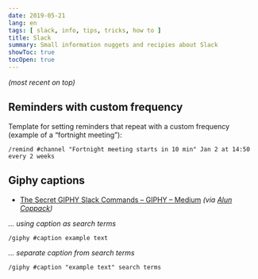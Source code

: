 ```yaml
---
date: 2019-05-21
lang: en
tags: [ slack, info, tips, tricks, how to ]
title: Slack
summary: Small information nuggets and recipies about Slack
showToc: true
tocOpen: true
---
```


*(most recent on top)*

## Reminders with custom frequency

Template for setting reminders that repeat with a custom frequency (example of a “fortnight meeting”):

```text
/remind #channel "Fortnight meeting starts in 10 min" Jan 2 at 14:50 every 2 weeks
```

## Giphy captions

* [The Secret GIPHY Slack Commands – GIPHY – Medium](https://medium.com/@giphy/the-secret-giphy-slack-commands-9cb4693ca6bf) *(via [Alun Coppack](https://equalexperts.slack.com/archives/C02QA1EC2/p1552584831088900))*

*… using caption as search terms*

```text
/giphy #caption example text
```

*… separate caption from search terms*

```text
/giphy #caption "example text" search terms
```
